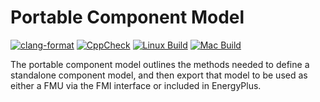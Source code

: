 # Portable Component Model

[![clang-format](https://github.com/mitchute/portable_component_model/actions/workflows/clang-format-check.yml/badge.svg)](https://github.com/mitchute/portable_component_model/actions/workflows/clang-format-check.yml)
[![CppCheck](https://github.com/mitchute/portable_component_model/actions/workflows/cppcheck.yml/badge.svg)](https://github.com/mitchute/portable_component_model/actions/workflows/cppcheck.yml)
[![Linux Build](https://github.com/mitchute/portable_component_model/actions/workflows/linux_build.yml/badge.svg)](https://github.com/mitchute/portable_component_model/actions/workflows/linux_build.yml)
[![Mac Build](https://github.com/mitchute/portable_component_model/actions/workflows/mac_build.yml/badge.svg)](https://github.com/mitchute/portable_component_model/actions/workflows/mac_build.yml)

The portable component model outlines the methods needed to define a standalone component model, and then export that model to be used as either a FMU via the FMI interface or included in EnergyPlus.
